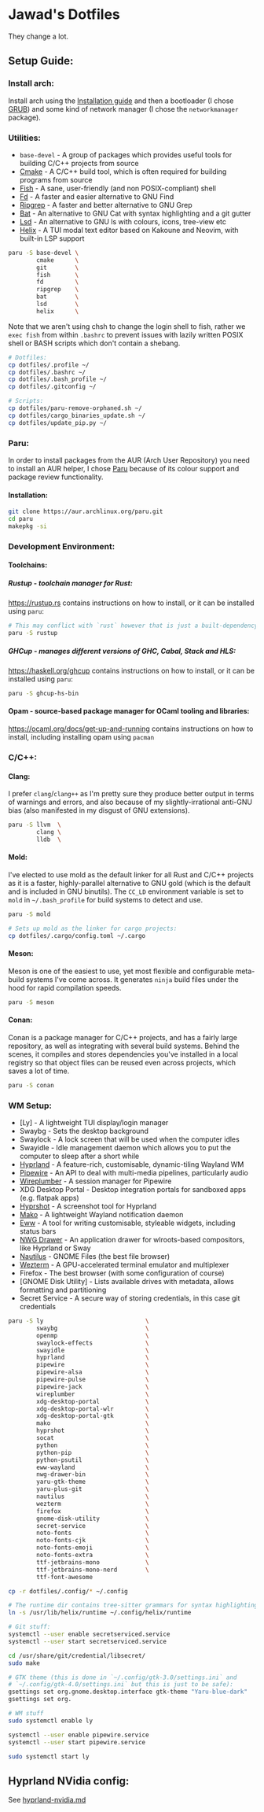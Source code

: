 # Jawad's Dotfiles

They change a lot.

## Setup Guide:

### Install arch:

Install arch using the [Installation guide](https://wiki.archlinux.org/title/Installation_guide) and then a bootloader
(I chose [GRUB](https://wiki.archlinux.org/title/GRUB)) and some kind of network manager (I chose the `networkmanager` package).

### Utilities:

* `base-devel` - A group of packages which provides useful tools for building C/C++ projects from source
* [Cmake](https://cmake.org) - A C/C++ build tool, which is often required for building programs from source
* [Fish](https://github.com/fish-shell/fish-shell) - A sane, user-friendly (and non POSIX-compliant) shell
* [Fd](https://github.com/sharkdp/fd) - A faster and easier alternative to GNU Find
* [Ripgrep](https://github.com/burntsushi/ripgrep) - A faster and better alternative to GNU Grep
* [Bat](https://github.com/sharkdp/bat) - An alternative to GNU Cat with syntax highlighting and a git gutter
* [Lsd](https://github.com/lsd-rs/lsd) - An alternative to GNU ls with colours, icons, tree-view etc
* [Helix](https://github.com/helix-editor/helix) - A TUI modal text editor based on Kakoune and Neovim, with built-in LSP support

```bash
paru -S base-devel \
        cmake      \
        git        \
        fish       \
        fd         \
        ripgrep    \
        bat        \
        lsd        \
        helix      \
```

Note that we aren't using chsh to change the login shell to fish,
rather we `exec fish` from within `.bashrc` to prevent issues with lazily written
POSIX shell or BASH scripts which don't contain a shebang.

```bash
# Dotfiles:
cp dotfiles/.profile ~/
cp dotfiles/.bashrc ~/
cp dotfiles/.bash_profile ~/
cp dotfiles/.gitconfig ~/

# Scripts:
cp dotfiles/paru-remove-orphaned.sh ~/
cp dotfiles/cargo_binaries_update.sh ~/
cp dotfiles/update_pip.py ~/
```

### Paru:

In order to install packages from the AUR (Arch User Repository) you need to install an AUR helper,
I chose [Paru](https://github.com/Morganamilo/paru) because of its colour support and package review functionality.

#### Installation:

```bash
git clone https://aur.archlinux.org/paru.git
cd paru
makepkg -si
```

### Development Environment:

#### Toolchains:

##### Rustup - toolchain manager for Rust:

https://rustup.rs contains instructions on how to install, or it can be installed using `paru`:

```bash
# This may conflict with `rust` however that is just a built-dependency of `paru` so it can be safely uninstalled
paru -S rustup
```

##### GHCup - manages different versions of GHC, Cabal, Stack and HLS:

https://haskell.org/ghcup contains instructions on how to install, or it can be installed using `paru`:

```bash
paru -S ghcup-hs-bin
```

#### Opam - source-based package manager for OCaml tooling and libraries:

https://ocaml.org/docs/get-up-and-running contains instructions on how to install,
including installing opam using `pacman`

### C/C++:

#### Clang:

I prefer `clang`/`clang++` as I'm pretty sure they produce better output in terms of warnings and errors,
and also because of my slightly-irrational anti-GNU bias (also manifested in my disgust of GNU extensions).

```bash
paru -S llvm  \
        clang \
        lldb  \
```

#### Mold:

I've elected to use mold as the default linker for all Rust and C/C++ projects as it is a faster,
highly-parallel alternative to GNU gold (which is the default and is included in GNU binutils).
The `CC_LD` environment variable is set to `mold` in `~/.bash_profile` for build systems to detect and use.

```bash
paru -S mold

# Sets up mold as the linker for cargo projects:
cp dotfiles/.cargo/config.toml ~/.cargo
```

#### Meson:

Meson is one of the easiest to use, yet most flexible and configurable meta-build systems I've come across.
It generates `ninja` build files under the hood for rapid compilation speeds.

```bash
paru -S meson
```

#### Conan:

Conan is a package manager for C/C++ projects, and has a fairly large repository,
as well as integrating with several build systems. Behind the scenes, it compiles and stores dependencies
you've installed in a local registry so that object files can be reused even across projects,
which saves a lot of time.

```bash
paru -S conan
```

### WM Setup:

* [Ly] - A lightweight TUI display/login manager
* Swaybg - Sets the desktop background
* Swaylock - A lock screen that will be used when the computer idles
* Swayidle - Idle management daemon which allows you to put the computer to sleep after a short while
* [Hyprland](https://github.com/hyprwm/Hyprland) - A feature-rich, customisable, dynamic-tiling Wayland WM
* [Pipewire](https://gitlab.freedesktop.org/pipewire/pipewire) - An API to deal with multi-media pipelines, particularly audio
* [Wireplumber](https://gitlab.freedesktop.org/pipewire/wireplumber) - A session manager for Pipewire
* XDG Desktop Portal - Desktop integration portals for sandboxed apps (e.g. flatpak apps)
* [Hyprshot](https://github.com/Gustash/Hyprshot) - A screenshot tool for Hyprland
* [Mako](https://github.com/emersion/mako) - A lightweight Wayland notification daemon
* [Eww](https://github.com/owenrumney/eww-bar) - A tool for writing customisable, styleable widgets, including status bars
* [NWG Drawer](https://github.com/nwg-piotr/nwg-drawer) - An application drawer for wlroots-based compositors, like Hyprland or Sway
* [Nautilus](https://gitlab.gnome.org/GNOME/nautilus) - GNOME Files (the best file browser)
* [Wezterm](https://github.com/wez/wezterm) - A GPU-accelerated terminal emulator and multiplexer
* Firefox - The best browser (with some configuration of course)
* [GNOME Disk Utility] - Lists available drives with metadata, allows formatting and partitioning
* Secret Service - A secure way of storing credentials, in this case git credentials

```bash
paru -S ly                             \
        swaybg                         \
        openmp                         \
        swaylock-effects               \
        swayidle                       \
        hyprland                       \
        pipewire                       \
        pipewire-alsa                  \
        pipewire-pulse                 \
        pipewire-jack                  \
        wireplumber                    \
        xdg-desktop-portal             \
        xdg-desktop-portal-wlr         \
        xdg-desktop-portal-gtk         \
        mako                           \
        hyprshot                       \
        socat                          \
        python                         \
        python-pip                     \
        python-psutil                  \
        eww-wayland                    \
        nwg-drawer-bin                 \
        yaru-gtk-theme                 \
        yaru-plus-git                  \
        nautilus                       \
        wezterm                        \
        firefox                        \
        gnome-disk-utility             \
        secret-service                 \
        noto-fonts                     \
        noto-fonts-cjk                 \
        noto-fonts-emoji               \
        noto-fonts-extra               \
        ttf-jetbrains-mono             \
        ttf-jetbrains-mono-nerd        \
        ttf-font-awesome

cp -r dotfiles/.config/* ~/.config

# The runtime dir contains tree-sitter grammars for syntax highlighting
ln -s /usr/lib/helix/runtime ~/.config/helix/runtime

# Git stuff:
systemctl --user enable secretserviced.service
systemctl --user start secretserviced.service

cd /usr/share/git/credential/libsecret/
sudo make

# GTK theme (this is done in `~/.config/gtk-3.0/settings.ini` and
# `~/.config/gtk-4.0/settings.ini` but this is just to be safe):
gsettings set org.gnome.desktop.interface gtk-theme "Yaru-blue-dark"
gsettings set org.

# WM stuff
sudo systemctl enable ly

systemctl --user enable pipewire.service
systemctl --user start pipewire.service

sudo systemctl start ly
```
## Hyprland NVidia config:

See [hyprland-nvidia.md](hyprland-nvidia.md)
